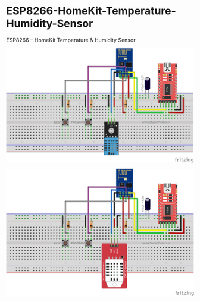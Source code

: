 # ESP8266-HomeKit-Temperature-Humidity-Sensor
ESP8266 – HomeKit Temperature &amp; Humidity Sensor


![DHT11](https://github.com/Tao173/ESP8266-HomeKit-Temperature-Humidity-Sensor/blob/master/DHT11_bb.png
)

![DHT22](https://github.com/Tao173/ESP8266-HomeKit-Temperature-Humidity-Sensor/blob/master/DHT22_bb.png
)

